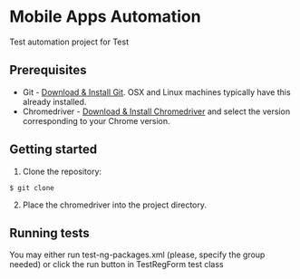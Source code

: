# Mobile Apps Automation

Test automation project for Test

## Prerequisites

-   Git - [Download & Install Git](https://git-scm.com/downloads). OSX and Linux machines typically have this already installed.
-   Chromedriver - [Download & Install Chromedriver](https://chromedriver.chromium.org/downloads) and select the version corresponding to your Chrome version.

## Getting started

1. Clone the repository:

```
$ git clone
```
2. Place the chromedriver into the project directory.
## Running tests

You may either run test-ng-packages.xml (please, specify the group needed) or click the run button in TestRegForm test class 